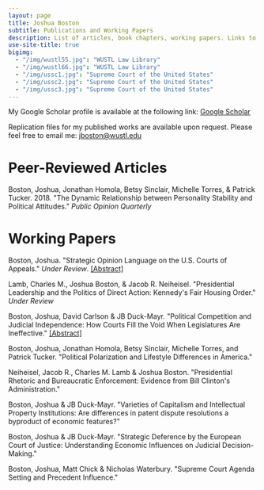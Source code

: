 ```yaml
---
layout: page
title: Joshua Boston
subtitle: Publications and Working Papers
description: List of articles, book chapters, working papers. Links to abstracts and Google Scholar.
use-site-title: true
bigimg:
  - "/img/wustl55.jpg": "WUSTL Law Library"
  - "/img/wustl66.jpg": "WUSTL Law Library"
  - "/img/ussc1.jpg": "Supreme Court of the United States"
  - "/img/ussc2.jpg": "Supreme Court of the United States"
  - "/img/ussc3.jpg": "Supreme Court of the United States"
---
```


<p>My Google Scholar profile is available at the following link: <a href="https://scholar.google.com/citations?user=hKBsYfwAAAAJ&hl" target="_blank">Google Scholar</a></p>

<p>Replication files for my published works are available upon request. Please feel free to email me: <a href="mailto:jboston@wustl.edu" target="_blank">jboston@wustl.edu</a></p>

# Peer-Reviewed Articles

Boston, Joshua, Jonathan Homola, Betsy Sinclair, Michelle Torres, & Patrick Tucker. 2018. "The Dynamic Relationship between Personality Stability and Political Attitudes." <i>Public Opinion Quarterly</i>

# Working Papers

Boston, Joshua. "Strategic Opinion Language on the U.S. Courts of Appeals." *Under Review*. [[Abstract]](whttp://www.joshuaboston.com/abstracts/#complexity)
    
Lamb, Charles M., Joshua Boston, & Jacob R. Neiheisel. "Presidential Leadership and the Politics of Direct Action: Kennedy's Fair Housing Order." *Under Review*

Boston, Joshua, David Carlson & JB Duck-Mayr. "Political Competition and Judicial Independence: How Courts Fill the Void When Legislatures Are Ineffective." [[Abstract]](http://www.joshuaboston.com/abstracts/#independence)

Boston, Joshua, Jonathan Homola, Betsy Sinclair, Michelle Torres, and Patrick Tucker. "Political Polarization and Lifestyle Differences in America."
    
Neiheisel, Jacob R., Charles M. Lamb & Joshua Boston. "Presidential Rhetoric and Bureaucratic Enforcement: Evidence from Bill Clinton's Administration."

Boston, Joshua & JB Duck-Mayr. "Varieties of Capitalism and Intellectual Property Institutions: Are differences in patent dispute resolutions a byproduct of economic features?"

Boston, Joshua & JB Duck-Mayr. "Strategic Deference by the European Court of Justice: Understanding Economic Influences on Judicial Decision-Making."

Boston, Joshua, Matt Chick & Nicholas Waterbury. "Supreme Court Agenda Setting and Precedent Influence."
